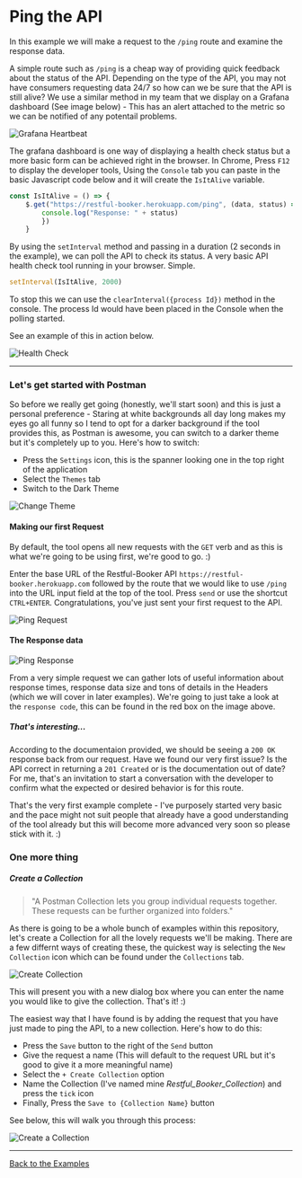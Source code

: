 # Ping the API

In this example we will make a request to the `/ping` route and examine the response data.

A simple route such as `/ping` is a cheap way of providing quick feedback about the status of the API. Depending on the type of the API, you may not have consumers requesting data 24/7 so how can we be sure that the API is still alive? We use a similar method in my team that we display on a Grafana dashboard (See image below) - This has an alert attached to the metric so we can be notified of any potentail problems.

![Grafana Heartbeat](https://github.com/DannyDainton/All-Things-Postman/blob/master/Public/images/Grafana_Heartbeat.PNG)

The grafana dashboard is one way of displaying a health check status but a more basic form can be achieved right in the browser. In Chrome, Press `F12` to display the developer tools, Using the `Console` tab you can paste in the basic Javascript code below and it will create the `IsItAlive` variable.

```javascript
const IsItAlive = () => {
    $.get("https://restful-booker.herokuapp.com/ping", (data, status) => {
        console.log("Response: " + status)
        })
    }
```

By using the `setInterval` method and passing in a duration (2 seconds in the example), we can poll the API to check its status. A very basic API health check tool running in your browser. Simple.

```javascript
setInterval(IsItAlive, 2000)
```

To stop this we can use the `clearInterval({process Id})` method in the console. The process Id would have been placed in the Console when the polling started.

See an example of this in action below. 

![Health Check](https://github.com/DannyDainton/All-Things-Postman/blob/master/Public/gifs/Health_Check.gif)

---
### Let's get started with Postman

So before we really get going (honestly, we'll start soon) and this is just a personal preference - Staring at white backgrounds all day long makes my eyes go all funny so I tend to opt for a darker background if the tool provides this, as Postman is awesome, you can switch to a darker theme but it's completely up to you. Here's how to switch:

- Press the `Settings` icon, this is the spanner looking one in the top right of the application
- Select the `Themes` tab
- Switch to the Dark Theme

![Change Theme](https://github.com/DannyDainton/All-Things-Postman/blob/master/Public/gifs/Change_Theme.gif)

#### Making our first Request

By default, the tool opens all new requests with the `GET` verb and as this is what we're going to be using first, we're good to go. :) 

Enter the base URL of the Restful-Booker API `https://restful-booker.herokuapp.com` followed by the route that we would like to use `/ping` into the URL input field at the top of the tool. Press `send` or use the shortcut `CTRL+ENTER`. Congratulations, you've just sent your first request to the API.

![Ping Request](https://github.com/DannyDainton/All-Things-Postman/blob/master/Public/gifs/Ping.gif)

#### The Response data

![Ping Response](https://github.com/DannyDainton/All-Things-Postman/blob/master/Public/images/Ping_Response.PNG)

From a very simple request we can gather lots of useful information about response times, response data size and tons of details in the Headers (which we will cover in later examples). We're going to just take a look at the `response code`, this can be found in the red box on the image above.

##### That's interesting...

According to the documentaion provided, we should be seeing a `200 OK` response back from our request. Have we found our very first issue? Is the API correct in returning a `201 Created` or is the documentation out of date? For me, that's an invitation to start a conversation with the developer to confirm what the expected or desired behavior is for this route.

That's the very first example complete - I've purposely started very basic and the pace might not suit people that already have a good understanding of the tool already but this will become more advanced very soon so please stick with it. :)

### One more thing
##### Create a Collection

> "A Postman Collection lets you group individual requests together. These requests can be further organized into folders."

As there is going to be a whole bunch of examples within this repository, let's create a Collection for all the lovely requests we'll be making. There are a few differnt ways of creating these, the quickest way is selecting the `New Collection` icon which can be found under the `Collections` tab.

![Create Collection](https://github.com/DannyDainton/All-Things-Postman/blob/master/Public/images/Create_Collections.PNG)

This will present you with a new dialog box where you can enter the name you would like to give the collection. That's it! :)

The easiest way that I have found is by adding the request that you have just made to ping the API, to a new collection. Here's how to do this:

* Press the `Save` button to the right of the `Send` button
* Give the request a name (This will default to the request URL but it's good to give it a more meaningful name)
* Select the `+ Create Collection` option
* Name the Collection (I've named mine _Restful_Booker_Collection_) and press the `tick` icon
* Finally, Press the `Save to {Collection Name}` button

See below, this will walk you through this process:

![Create a Collection](https://github.com/DannyDainton/All-Things-Postman/blob/master/Public/gifs/Restful_Booker_Collection.gif)

---
[Back to the Examples](https://github.com/DannyDainton/All-Things-Postman#example-guides)
